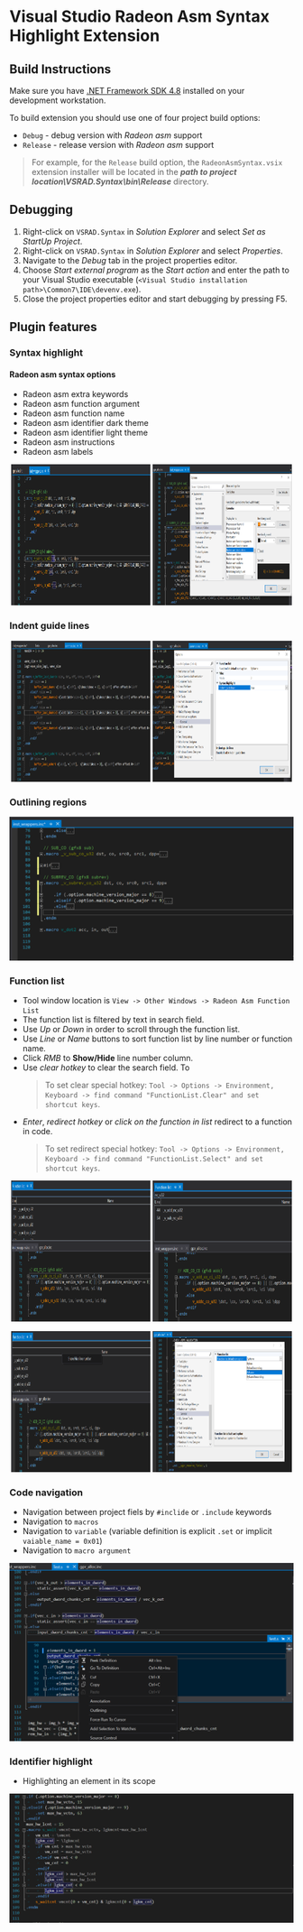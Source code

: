 # Visual Studio Radeon Asm Syntax Highlight Extension

## Build Instructions

Make sure you have [.NET Framework SDK 4.8](https://dotnet.microsoft.com/download/visual-studio-sdks) installed on your development workstation.

To build extension you should use one of four project build options:
* `Debug` - debug version with *Radeon asm* support
* `Release` - release version with *Radeon asm* support

> For example, for the `Release` build option, the `RadeonAsmSyntax.vsix` extension installer will be located in the ***path to project location\VSRAD.Syntax\bin\Release*** directory.

## Debugging

1. Right-click on `VSRAD.Syntax` in *Solution Explorer* and select *Set as StartUp Project*.
2. Right-click on `VSRAD.Syntax` in *Solution Explorer* and
select *Properties*.
4. Navigate to the *Debug* tab in the project properties editor.
5. Choose *Start external program* as the *Start action* and enter the path to your Visual Studio executable (`<Visual Studio installation path>\Common7\IDE\devenv.exe`).
6. Close the project properties editor and start debugging by pressing F5.

## Plugin features

### Syntax highlight
#### Radeon asm syntax options
* Radeon asm extra keywords
* Radeon asm function argument
* Radeon asm function name
* Radeon asm identifier dark theme
* Radeon asm identifier light theme
* Radeon asm instructions
* Radeon asm labels
<p align="center">
  <img src="docs/syntax_highlight.PNG" width="49%" height="250px" title="Syntax highlight">
  <img src="docs/syntax_highlight_options.PNG" width="49%" height="250px" title="Syntax highlight options">
</p>

### Indent guide lines
<p align="center">
  <img src="docs/indent_guide.PNG" width="49%" height="250px" title="Syntax highlight">
  <img src="docs/indent_guide_options.PNG" width="49%" height="250px" title="Syntax highlight options">
</p>

### Outlining regions 
![Outlining regions](docs/outlining.PNG)
### Function list
* Tool window location is `View -> Other Windows -> Radeon Asm Function List`
* The function list is filtered by text in search field.
* Use *Up* or *Down* in order to scroll through the function list.
* Use *Line* or *Name* buttons to sort function list by line number or function name.
* Click *RMB* to **Show/Hide** line number column.
* Use *clear hotkey* to clear the search field. To 
  > To set clear special hotkey: `Tool -> Options -> Environment, Keyboard -> find command "FunctionList.Clear" and set shortcut keys`.
* *Enter*, *redirect hotkey* or *click on the function in list* redirect to a function in code.
  > To set redirect special hotkey: `Tool -> Options -> Environment, Keyboard -> find command "FunctionList.Select" and set shortcut keys`.

<p align="center">
  <img src="docs/function_list.PNG" width="49%" height="250px" title="Function list">
  <img src="docs/function_list_search.PNG" width="49%" height="250px" title="Function list search field">
</p>
<p align="center">
  <img src="docs/function_list_show_hide.PNG" width="49%" height="250px" title="Function list show/hide">
  <img src="docs/funtion_list_options.PNG" width="49%" height="250px" title="Function list options">
</p>

### Code navigation
* Navigation between project fiels by `#inclide` or `.include` keywords
* Navigation to `macros`
* Navigation to `variable` (variable definition is explicit `.set` or implicit `vaiable_name = 0x01`)
* Navigation to `macro argument`

![Peek/GoTo definition](docs/peek_goto_definition_show.PNG)

### Identifier highlight
* Highlighting an element in its scope

![Peek/GoTo definition](docs/identifier_highlight.PNG)